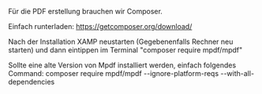 Für die PDF erstellung brauchen wir Composer.

Einfach runterladen: https://getcomposer.org/download/

Nach der Installation XAMP neustarten (Gegebenenfalls Rechner neu starten) und dann eintippen im Terminal
"composer require mpdf/mpdf" 

Sollte eine alte Version von Mpdf installiert werden, einfach folgendes Command:
composer require mpdf/mpdf --ignore-platform-reqs --with-all-dependencies